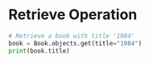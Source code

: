 
# Retrieve Operation

```python
# Retrieve a book with title '1984'
book = Book.objects.get(title="1984")
print(book.title)
